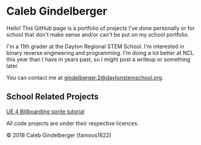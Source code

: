 # Caleb Gindelberger
Hello! This GitHub page is a portfolio of projects I've done personally or for school that don't make sense and/or can't be put on my school portfolio.

I'm a 11th grader at the Dayton Regional STEM School. I'm interested in binary reverse engineering and programming. I'm doing a lot better at NCL this year than I have in years past, so I might post a writeup or something later.

You can contact me at gindelberger.2@daytonstemschool.org.

## School Related Projects

[UE 4 Billboarding sprite tutorial](https://famous1622.github.io/UE4Tutorial)

All code projects are under their respective licences.

© 2018 Caleb Gindelberger (famous1622)

